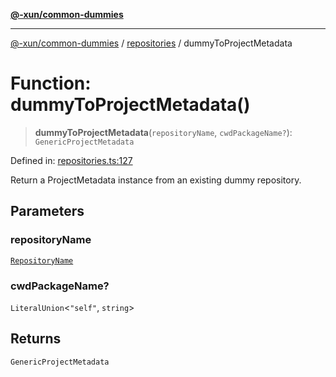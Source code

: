 [**@-xun/common-dummies**](../../README.md)

***

[@-xun/common-dummies](../../README.md) / [repositories](../README.md) / dummyToProjectMetadata

# Function: dummyToProjectMetadata()

> **dummyToProjectMetadata**(`repositoryName`, `cwdPackageName?`): `GenericProjectMetadata`

Defined in: [repositories.ts:127](https://github.com/Xunnamius/test-utils/blob/fc4ea1561ab0eb466639e76ecec9142647b7bdae/packages/common-dummies/src/repositories.ts#L127)

Return a ProjectMetadata instance from an existing dummy repository.

## Parameters

### repositoryName

[`RepositoryName`](../type-aliases/RepositoryName.md)

### cwdPackageName?

`LiteralUnion`\<`"self"`, `string`\>

## Returns

`GenericProjectMetadata`
